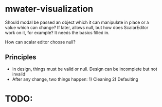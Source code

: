 # mwater-visualization

Should modal be passed an object which it can manipulate in place or a value which can change?
If later, allows null, but how does ScalarEditor work on it, for example? It needs the basics filled in.

How can scalar editor choose null?

## Principles

* In design, things must be valid or null. Design can be incomplete but not invalid
* After any change, two things happen: 1) Cleaning 2) Defaulting

# TODO: 